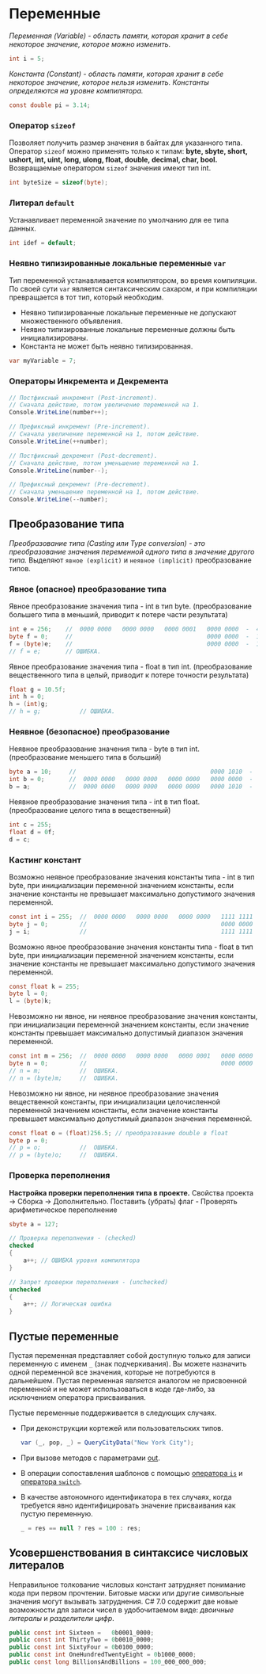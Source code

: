 # Переменные

*Переменная (Variable) - область памяти, которая хранит в себе некоторое значение, которое можно изменить.*

```c#
int i = 5;
```

*Константа (Constant) - область памяти, которая хранит в себе некоторое значение, которое нельзя изменить.*
*Константы определяются на уровне компилятора.*

```c#
const double pi = 3.14;
```

### Оператор `sizeof`

Позволяет получить размер значения в байтах для указанного типа.
Оператор `sizeof` можно применять только к типам: **byte, sbyte, short, ushort, int, uint, long, ulong, float, double, decimal, char, bool.** Возвращаемые оператором `sizeof` значения имеют тип int.

```c#
int byteSize = sizeof(byte);
```

### Литерал `default`

Устанавливает переменной значение по умолчанию для ее типа данных.

```c#
int idef = default;
```

### Неявно типизированные локальные переменные `var`

Тип переменной устанавливается компилятором, во время компиляции. По своей сути `var` является синтаксическим сахаром, и при компиляции превращается в тот тип, который необходим.

* Неявно типизированные локальные переменные не допускают множественного объявления.
* Неявно типизированные локальные переменные должны быть инициализированы.
* Константа не может быть неявно типизированная.

```c#
var myVariable = 7;
```

### Операторы Инкремента и Декремента

```c#
// Постфиксный инкремент (Post-increment).
// Сначала действие, потом увеличение переменной на 1.
Console.WriteLine(number++);

// Префиксный инкремент (Pre-increment).
// Сначала увеличение переменной на 1, потом действие.
Console.WriteLine(++number); 
```

```c#
// Постфиксный декремент (Post-decrement).
// Сначала действие, потом уменьшение переменной на 1.
Console.WriteLine(number--); 

// Префиксный декремент (Pre-decrement).
// Сначала уменьшение переменной на 1, потом действие.
Console.WriteLine(--number);
```

## Преобразование типа

*Преобразование типа (Casting или Type conversion) - это преобразование значения переменной одного типа в значение другого типа.* Выделяют `явное (explicit)` и `неявное (implicit)` преобразование типов.

### Явное (опасное) преобразование типа

Явное преобразование значения типа - int в тип byte.
(преобразование большего типа в меньший, приводит к потере части результата)

```c#
int e = 256;    //  0000 0000   0000 0000   0000 0001   0000 0000  -  4 байта
byte f = 0;     //                                      0000 0000  -  1 байт
f = (byte)e;    //                                      0000 0000  -  1 байт
// f = e;       // ОШИБКА.
```

Явное преобразование значения типа - float в тип int. (преобразование вещественного типа в целый, приводит к потере точности результата)

```c#
float g = 10.5f;
int h = 0;
h = (int)g;
// h = g;           // ОШИБКА.
```

### Неявное (безопасное) преобразование

Неявное преобразование значения типа - byte в тип int. (преобразование меньшего типа в больший)

```c#
byte a = 10;     //                                      0000 1010  -  1 байт
int b = 0;       //  0000 0000   0000 0000   0000 0000   0000 0000  -  4 байта
b = a;           //  0000 0000   0000 0000   0000 0000   0000 1010  -  4 байта 
```

Неявное преобразование значения типа - int в тип float. (преобразование целого типа в вещественный)

```c#
int c = 255;
float d = 0f;
d = c;
```

### Кастинг констант

Возможно неявное преобразование значения константы типа - int в тип byte, при инициализации переменной значением константы, если значение константы не превышает максимально допустимого значения переменной.

```c#
const int i = 255;  //  0000 0000   0000 0000   0000 0000   1111 1111  -  4 байта
byte j = 0;         //                                      0000 0000  -  1 байт
j = i;              //                                      1111 1111  -  1 байт
```

Возможно явное преобразование значения константы типа - float в тип byte, при инициализации переменной значением константы, если значение константы не превышает максимально допустимого значения переменной.

```c#
const float k = 255;
byte l = 0;
l = (byte)k;
```

Невозможно ни явное, ни неявное преобразование значения константы, при инициализации переменной значением константы, если значение константы превышает максимально допустимый диапазон значения переменной.

```c#
const int m = 256;  //  0000 0000   0000 0000   0000 0001   0000 0000  -  4 байта
byte n = 0;         //                                      0000 0000  -  1 байт
// n = m;           //  ОШИБКА.
// n = (byte)m;     //  ОШИБКА.
```

Невозможно ни явное, ни неявное преобразование значения вещественной константы, при инициализации целочисленной переменной значением константы, если значение константы превышает максимально допустимый диапазон значения переменной.

```c#
const float o = (float)256.5; // преобразование double в float
byte p = 0;
// p = o;           //  ОШИБКА.
// p = (byte)o;     //  ОШИБКА.
```

### Проверка переполнения

**Настройка проверки переполнения типа в проекте.**
Свойства проекта -> Сборка -> Дополнительно.
Поставить (убрать) флаг - Проверять арифметическое переполнение

```c#
sbyte a = 127;

// Проверка переполнения - (checked)
checked
{
    a++; // ОШИБКА уровня компилятора
}

// Запрет проверки переполнения - (unchecked)
unchecked
{
    a++; // Логическая ошибка
}
```

## Пустые переменные

Пустая переменная представляет собой доступную только для записи переменную с именем `_` (знак подчеркивания). Вы можете назначить одной переменной все значения, которые не потребуются в дальнейшем. Пустая переменная является аналогом не присвоенной переменной и не может использоваться в коде где-либо, за исключением оператора присваивания.

Пустые переменные поддерживается в следующих случаях.

* При деконструкции кортежей или пользовательских типов.

  ```c#
  var (_, pop, _) = QueryCityData("New York City");
  ```

* При вызове методов с параметрами [out](https://docs.microsoft.com/ru-ru/dotnet/csharp/language-reference/keywords/out-parameter-modifier).

* В операции сопоставления шаблонов с помощью [оператора `is`](https://docs.microsoft.com/ru-ru/dotnet/csharp/language-reference/operators/is) и [оператора `switch`](https://docs.microsoft.com/ru-ru/dotnet/csharp/language-reference/statements/selection-statements#the-switch-statement).

* В качестве автономного идентификатора в тех случаях, когда требуется явно идентифицировать значение присваивания как пустую переменную.

  ```c#
  _ = res == null ? res = 100 : res;
  ```

## Усовершенствования в синтаксисе числовых литералов

Неправильное толкование числовых констант затрудняет понимание кода при первом прочтении. Битовые маски или другие символьные значения могут вызывать затруднения. C# 7.0 содержит две новые возможности для записи чисел в удобочитаемом виде: *двоичные литералы* и *разделители цифр*.

```c#
public const int Sixteen =   0b0001_0000;
public const int ThirtyTwo = 0b0010_0000;
public const int SixtyFour = 0b0100_0000;
public const int OneHundredTwentyEight = 0b1000_0000;
public const long BillionsAndBillions = 100_000_000_000;
```
